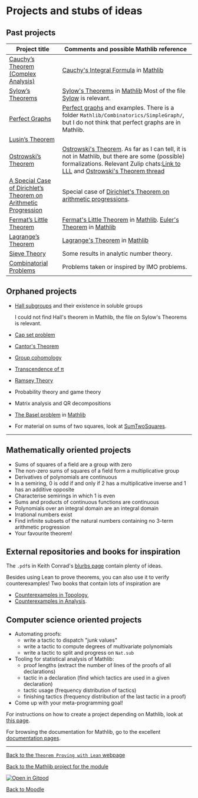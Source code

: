 #  Projects and stubs of ideas

##  Past projects

|Project title|Comments and possible Mathlib reference|
|-|-|
|[Cauchy’s Theorem (Complex Analysis)](https://github.com/EdwardWatine/MA4N1)|[Cauchy's Integral Formula](wiki#Cauchy%27s_integral_formula) in [Mathlib](docs#Complex.two_pi_I_inv_smul_circleIntegral_sub_inv_smul_of_differentiable_on_off_countable)|
|[Sylow’s Theorems](https://github.com/tom-corley/syl_thm_env)|[Sylow's Theorems](wiki#Sylow_theorems) in [Mathlib](docs#Sylow.exists_subgroup_card_pow_prime_le) Most of the file [Sylow](mlfile#GroupTheory/Sylow.html) is relevant.|
|[Perfect Graphs](https://github.com/tomdaboom/ma4n1_perfect_graphs)|[Perfect graphs](wiki#Perfect_graph) and examples. There is a folder `Mathlib/Combinatorics/SimpleGraph/`, but I do not think that perfect graphs are in Mathlib.|
|[Lusin’s Theorem](https://github.com/AadamHaq/MA4N1-Theorem-Proving-with-Lean)||
|[Ostrowski’s Theorem](https://github.com/justmayself/Ostrowski-th-in-Lean)|[Ostrowski's Theorem](wiki#Ostrowski%27s_theorem). As far as I can tell, it is not in Mathlib, but there are some (possible) formalizations. Relevant Zulip chats:[Link to LLL](zulip#116395-maths/topic/Seminar.20--.20London.20Learning.20Lean/near/362025148) and [Ostrowski's Theorem thread](zulip#217875-Is-there-code-for-X.3F/topic/Ostrowski's.20theorem)|
|[A Special Case of Dirichlet’s Theorem on Arithmetic Progression](https://github.com/J-Atfield/ma4n1-dirichlet-project)|Special case of [Dirichlet's Theorem on arithmetic progressions](wiki#Dirichlet%27s_theorem_on_arithmetic_progressions).|
|[Fermat’s Little Theorem](https://github.com/Gumbah/LagrangeProject)|[Fermat's Little Theorem](wiki#Fermat%27s_little_theorem) in [Mathlib](docs#ZMod.pow_card). [Euler's Theorem](wiki#Euler%27s_theorem) in [Mathlib](docs#FiniteField.pow_card_sub_one_eq_one)|
|[Lagrange’s Theorem](https://github.com/MichaelCavaliere/MA4N1-Project)|[Lagrange's Theorem](wiki#Lagrange%27s_theorem_(group_theory)) in [Mathlib](docs#Subgroup.card_subgroup_dvd_card)|
|[Sieve Theory](https://github.com/grhkm21/LakeSeave)|Some results in analytic number theory.|
|[Combinatorial Problems](https://github.com/mgsium/102_comb_lean)|Problems taken or inspired by IMO problems.|

##  Orphaned projects

* [Hall subgroups](https://en.wikipedia.org/wiki/Hall_subgroup) and their existence in soluble groups

  I could not find Hall's theorem in Mathlib, the file on Sylow's Theorems is relevant.
* [Cap set problem](https://en.wikipedia.org/wiki/Cap_set)
* [Cantor's Theorem](https://en.wikipedia.org/wiki/Cantor%27s_theorem)
* [Group cohomology](https://en.wikipedia.org/wiki/Group_cohomology)
* [Transcendence of &pi;](https://en.wikipedia.org/wiki/Lindemann%E2%80%93Weierstrass_theorem)
* [Ramsey Theory](https://en.wikipedia.org/wiki/Ramsey_theory)
* Probability theory and game theory
* Matrix analysis and QR decompositions
* [The Basel problem](https://en.wikipedia.org/wiki/Basel_problem) in [Mathlib](https://leanprover-community.github.io/mathlib4_docs/find/?pattern=hasSum_zeta_two#doc)
* For material on sums of two squares, look at [SumTwoSquares](https://leanprover-community.github.io/mathlib4_docs/Mathlib/NumberTheory/SumTwoSquares.html).

---

##  Mathematically oriented projects

* Sums of squares of a field are a group with zero
* The non-zero sums of squares of a field form a multiplicative group
* Derivatives of polynomials are continuous
* In a semiring, 0 is odd if and only if 2 has a multiplicative inverse and 1 has an additive opposite
* Characterise semirings in which 1 is even
* Sums and products of continuous functions are continuous
* Polynomials over an integral domain are an integral domain
* Irrational numbers exist
* Find infinite subsets of the natural numbers containing no 3-term arithmetic progression
* Your favourite theorem!

##  External repositories and books for inspiration

The `.pdf`s in Keith Conrad's [blurbs page](https://kconrad.math.uconn.edu/blurbs/) contain plenty of ideas.

Besides using Lean to prove theorems, you can also use it to verify counterexamples!
Two books that contain lots of inspiration are
* [Counterexamples in Topology](https://link.springer.com/book/10.1007/978-1-4612-6290-9),
* [Counterexamples in Analysis](https://faculty.ksu.edu.sa/sites/default/files/_olmsted_1.pdf).

##  Computer science oriented projects

* Automating proofs:
  * write a tactic to dispatch "junk values"
  * write a tactic to compute degrees of multivariate polynomials
  * write a tactic to split and progress on `Nat.sub`
* Tooling for statistical analysis of Mathlib:
  * proof lengths (extract the number of lines of the proofs of all declarations)
  * tactic in a declaration (find which tactics are used in a given declaration)
  * tactic usage (frequency distribution of tactics)
  * finishing tactics (frequency distribution of the last tactic in a proof)
* Come up with your meta-programming goal!

For instructions on how to create a project depending on Mathlib, look at [this page](instructions_for_new_project).

For browsing the documentation for Mathlib, go to the excellent [documentation pages](https://leanprover-community.github.io/mathlib4_docs/).

---

[Back to the `Theorem Proving with Lean` webpage](https://adomani.github.io/Syllabus/MA4N1/toc)

[Back to the Mathlib project for the module](https://github.com/adomani/MA4N1_Theorem_proving_with_Lean)

[![Open in Gitpod](https://gitpod.io/button/open-in-gitpod.svg)](https://gitpod.io/#https://github.com/adomani/MA4N1_Theorem_proving_with_Lean)

[Back to Moodle](https://moodle.warwick.ac.uk/course/view.php?id=67222#section-0)
